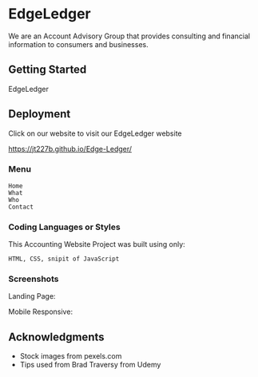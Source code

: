 # EdgeLedger
We are an Account Advisory Group that provides consulting and financial information to consumers and businesses.


## Getting Started

EdgeLedger  

## Deployment

Click on our website to visit our EdgeLedger website

https://jt227b.github.io/Edge-Ledger/

### Menu

```
Home
What
Who
Contact
```

### Coding Languages or Styles

This Accounting Website Project was built using only:

```
HTML, CSS, snipit of JavaScript
```

### Screenshots


Landing Page:



Mobile Responsive:





## Acknowledgments

* Stock images from pexels.com
* Tips used from Brad Traversy from Udemy
